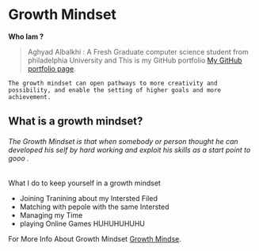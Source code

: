# Growth Mindset

**Who Iam ?**

> Aghyad Albalkhi : A Fresh Graduate computer science student from philadelphia University and This is my GitHub portfolio [My GitHub portfolio page](https://github.com/aghyadalbalkhi-ASAC/Lab-01b---Learning-Markdown).


`The growth mindset can open pathways to more creativity and possibility, and enable the setting of higher goals and more achievement.`

## What is a growth mindset?

###### The Growth Mindset is that when somebody or person thought he can developed his self by hard working and exploit his skills as a start point to gooo .   
  
What I do  to keep yourself in a growth mindset
- Joining Tranining about my Intersted Filed
- Matching with pepole with the same Intersted 
- Managing my Time 
- playing Online Games HUHUHUHUHU

For More Info About Growth Mindset
[Growth Mindse](https://www.atlassian.com/blog/inside-atlassian/growth-mindset).

